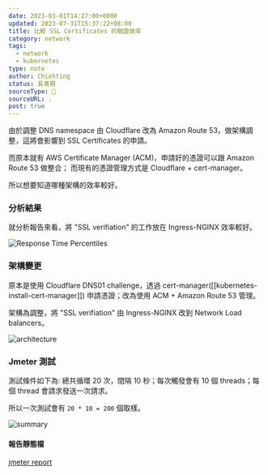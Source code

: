 ```yaml
---
date: 2023-03-01T14:27:00+0800
updated: 2023-07-31T15:37:22+08:00
title: 比較 SSL Certificates 的驗證效率
category: network
tags:
  - network
  - kubernetes
type: note
author: Chiehting
status: 長青期
sourceType: 📜️
sourceURL: .
post: true
---
```


由於調整 DNS namespace 由 Cloudflare 改為 Amazon Route 53，做架構調整，這將會影響到 SSL Certificates 的申請。

而原本就有 AWS Certificate Manager (ACM)，申請好的憑證可以跟 Amazon Route 53 做整合；
而現有的憑證管理方式是 Cloudflare + cert-manager。

所以想要知道哪種架構的效率較好。

<!--more-->

### 分析結果

就分析報告來看，將 "SSL verifiation" 的工作放在 Ingress-NGINX 效率較好。

![Response Time Percentiles](https://storage.googleapis.com/chiehting.com/blog/2023-03-01-compare-the-authentication-efficiency-of-ssl-certificates-4.png)

### 架構變更

原本是使用 Cloudflare DNS01 challenge，透過 cert-manager([[kubernetes-install-cert-manager]]) 申請憑證；改為使用 ACM + Amazon Route 53 管理。

架構為調整，將 "SSL verifiation" 由 Ingress-NGINX 改到 Network Load balancers。

![architecture](https://storage.googleapis.com/chiehting.com/blog/2023-03-01-compare-the-authentication-efficiency-of-ssl-certificates-1.png)

### Jmeter 測試

測試條件如下為: 總共循環 20 次，間隔 10 秒；每次觸發會有 10 個 threads；每個 thread 會請求發送一次請求。

所以一次測試會有 `20 * 10 = 200` 個取樣。

![summary](https://storage.googleapis.com/chiehting.com/blog/2023-03-01-compare-the-authentication-efficiency-of-ssl-certificates-3.png)

#### 報告靜態檔

[jmeter report](https://storage.googleapis.com/chiehting.com/blog/2023-03-01-compare-the-authentication-efficiency-of-ssl-certificates-2/index.html)
